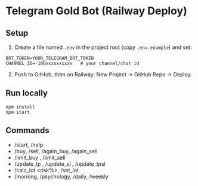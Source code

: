 # Telegram Gold Bot (Railway Deploy)

## Setup
1. Create a file named `.env` in the project root (copy `.env.example`) and set:
```
BOT_TOKEN=YOUR_TELEGRAM_BOT_TOKEN
CHANNEL_ID=-100xxxxxxxxxx   # your channel/chat id
```
2. Push to GitHub, then on Railway: New Project → GitHub Repo → Deploy.

## Run locally
```
npm install
npm start
```

## Commands
- /start, /help
- /buy, /sell, /again_buy, /again_sell
- /limit_buy <price>, /limit_sell <price>
- /update_tp <tp>, /update_sl <sl>, /update_tpsl <tp> <sl>
- /calc_lot <balance> <risk%>, /set_lot <lot>
- /morning, /psychology, /daily, /weekly
